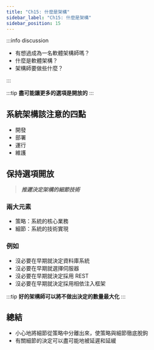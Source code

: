 ```yaml
---
title: "Ch15: 什麼是架構"
sidebar_label: "Ch15: 什麼是架構"
sidebar_position: 15
---
```


:::info discussion

- 有想過成為一名軟體架構師嗎？
- 什麼是軟體架構？
- 架構師要做些什麼？

:::

:::tip
**盡可能讓更多的選項是開放的**
:::

## 系統架構該注意的四點

- 開發
- 部署
- 運行
- 維護

## 保持選項開放

> _**推遲決定架構的細節技術**_

### 兩大元素

- 策略：系統的核心業務
- 細節：系統的技術實現

### 例如

- 沒必要在早期就決定資料庫系統
- 沒必要在早期就選擇伺服器
- 沒必要在早期就決定採用 REST
- 沒必要在早期就決定採用相依注入框架

:::tip
**好的架構師可以將不做出決定的數量最大化**
:::

## 總結

- 小心地將細節從策略中分離出來，使策略與細節徹底脫鉤
- 有關細節的決定可以盡可能地被延遲和延緩
